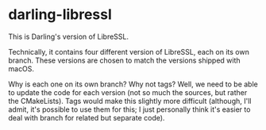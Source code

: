 # darling-libressl
This is Darling's version of LibreSSL.

Technically, it contains four different version of LibreSSL, each on its own branch. These versions are chosen to match the versions shipped with macOS.

Why is each one on its own branch? Why not tags? Well, we need to be able to update the code for each version (not so much the sources, but rather the CMakeLists). Tags would make this slightly more difficult (although, I'll admit, it's possible to use them for this; I just personally think it's easier to deal with branch for related but separate code).
